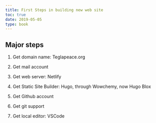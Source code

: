 ```yaml
---
title: First Steps in building new web site
toc: true
date: 2019-05-05
type: book
---
```



## Major steps
1. Get domain name: Teglapeace.org

2. Get mail account

3. Get web server: Netlify

4. Get Static Site Builder: Hugo, through Wowchemy, now Hugo Blox

5. Get Github account

6. Get git support

7. Get local editor: VSCode

